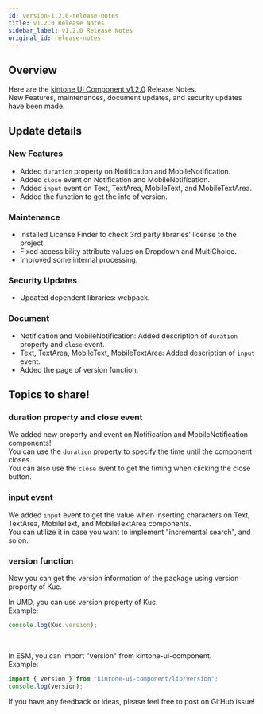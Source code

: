 ```yaml
---
id: version-1.2.0-release-notes
title: v1.2.0 Release Notes
sidebar_label: v1.2.0 Release Notes
original_id: release-notes
---
```


## Overview

Here are the [kintone UI Component v1.2.0](https://github.com/kintone-labs/kintone-ui-component/releases/tag/v1.2.0) Release Notes.<br>
New Features, maintenances, document updates, and security updates have been made.

## Update details
### New Features
- Added `duration` property on Notification and MobileNotification.
- Added `close` event on Notification and MobileNotification.
- Added `input` event on Text, TextArea, MobileText, and MobileTextArea.
- Added the function to get the info of version.

### Maintenance
- Installed License Finder to check 3rd party libraries' license to the project.
- Fixed accessibility attribute values on Dropdown and MultiChoice.
- Improved some internal processing.

### Security Updates
- Updated dependent libraries: webpack.

### Document
- Notification and MobileNotification: Added description of `duration` property and `close` event.
- Text, TextArea, MobileText, MobileTextArea: Added description of `input` event.
- Added the page of version function.

## Topics to share!

### duration property and close event
We added new property and event on Notification and MobileNotification components!<br>
You can use the `duration` property to specify the time until the component closes.<br>
You can also use the `close` event to get the timing when clicking the close button.


### input event
We added `input` event to get the value when inserting characters on Text, TextArea, MobileText, and MobileTextArea components.<br>
You can utilize it in case you want to implement "incremental search", and so on.


### version function
Now you can get the version information of the package using version property of Kuc.<br>

In UMD, you can use version property of Kuc.<br>
Example:

```JavaScript
console.log(Kuc.version);
```
<br>

In ESM, you can import "version" from kintone-ui-component.<br>
Example:

```JavaScript
import { version } from "kintone-ui-component/lib/version";
console.log(version);
```

If you have any feedback or ideas, please feel free to post on GitHub issue!
